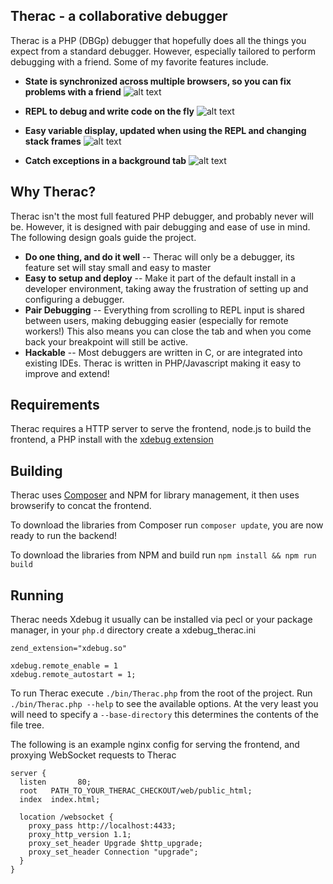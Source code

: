 Therac - a collaborative debugger
-

Therac is a PHP (DBGp) debugger that hopefully does all the things you
expect from a standard debugger. However, especially tailored to perform
debugging with a friend. Some of my favorite features include.

* **State is synchronized across multiple browsers, so you can fix problems with a friend**
![alt text](http://i.imgur.com/SoLLD2A.gif "synchronized across multiple browsers")

* **REPL to debug and write code on the fly**
![alt text](http://i.imgur.com/AiwhlhU.gif "REPL")

* **Easy variable display, updated when using the REPL and changing stack frames**
![alt text](http://i.imgur.com/kEOYt65.png "Variable Display")

* **Catch exceptions in a background tab**
![alt text](http://i.imgur.com/CnvjfgH.png "Catch Exceptions")


Why Therac?
--
Therac isn't the most full featured PHP debugger, and probably never will be. However, it is designed with pair debugging and ease of use in mind.
The following design goals guide the project.

* **Do one thing, and do it well** -- Therac will only be a debugger, its feature set will stay small and easy to master
* **Easy to setup and deploy** -- Make it part of the default install in a developer environment, taking away the frustration of setting up and configuring a debugger.
* **Pair Debugging** -- Everything from scrolling to REPL input is shared between users, making debugging easier (especially for remote workers!) This also means you can close
the tab and when you come back your breakpoint will still be active.
* **Hackable** -- Most debuggers are written in C, or are integrated into existing IDEs. Therac is written in PHP/Javascript making it easy to improve and extend!

Requirements
--
Therac requires a HTTP server to serve the frontend, node.js to build the frontend, a PHP install with the [xdebug extension](http://xdebug.org/)

Building
--
Therac uses [Composer](https://getcomposer.org) and NPM for library management, it then uses browserify to concat the frontend.

To download the libraries from Composer run `composer update`, you are now ready to run the backend!

To download the libraries from NPM and build run `npm install && npm run build`

Running
--
Therac needs Xdebug it usually can be installed via pecl or your package manager, in your `php.d` directory create a xdebug_therac.ini

    zend_extension="xdebug.so"

    xdebug.remote_enable = 1
    xdebug.remote_autostart = 1;

To run Therac execute `./bin/Therac.php` from the root of the project. Run `./bin/Therac.php --help` to see the available options.
At the very least you will need to specify a `--base-directory` this determines the contents of the file tree.

The following is an example nginx config for serving the frontend, and proxying WebSocket requests to Therac

    server {
      listen       80;
      root   PATH_TO_YOUR_THERAC_CHECKOUT/web/public_html;
      index  index.html;

      location /websocket {
        proxy_pass http://localhost:4433;
        proxy_http_version 1.1;
        proxy_set_header Upgrade $http_upgrade;
        proxy_set_header Connection "upgrade";
      }
    }
